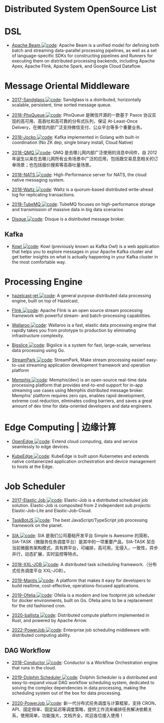 # Distributed System OpenSource List

# DSL

- [Apache Beam ![code](https://martrix-usa.oss-accelerate.aliyuncs.com/logo/code.svg)](https://github.com/apache/beam): Apache Beam is a unified model for defining both batch and streaming data-parallel processing pipelines, as well as a set of language-specific SDKs for constructing pipelines and Runners for executing them on distributed processing backends, including Apache Apex, Apache Flink, Apache Spark, and Google Cloud Dataflow.

# Message Oriental Middleware

- [2017-Sandglass ![code](https://martrix-usa.oss-accelerate.aliyuncs.com/logo/code.svg)](https://github.com/celrenheit/sandglass): Sandglass is a distributed, horizontally scalable, persistent, time sorted message queue.

- [2018-PhxQueue ![code](https://martrix-usa.oss-accelerate.aliyuncs.com/logo/code.svg)](https://github.com/Tencent/phxqueue): PhxQueue 是微信开源的一款基于 Paxos 协议实现的高可用、高吞吐和高可靠的分布式队列，保证 At-Least-Once Delivery，在微信内部广泛支持微信支付、公众平台等多个重要业务。

- [2018-Jocko ![code](https://martrix-usa.oss-accelerate.aliyuncs.com/logo/code.svg)](https://github.com/travisjeffery/jocko): Kafka implemented in Golang with built-in coordination (No ZK dep, single binary install, Cloud Native)

- [2018-QMQ ![code](https://martrix-usa.oss-accelerate.aliyuncs.com/logo/code.svg)](https://github.com/qunarcorp/qmq): QMQ 是去哪儿网内部广泛使用的消息中间件，自 2012 年诞生以来在去哪儿网所有业务场景中广泛的应用，包括跟交易息息相关的订单场景；也包括报价搜索等高吞吐量场景。

- [2018-NATS ![code](https://martrix-usa.oss-accelerate.aliyuncs.com/logo/code.svg)](https://github.com/nats-io/nats-server): High-Performance server for NATS, the cloud native messaging system.

- [2018-Waltz ![code](https://martrix-usa.oss-accelerate.aliyuncs.com/logo/code.svg)](https://github.com/wepay/waltz): Waltz is a quorum-based distributed write-ahead log for replicating transactions.

- [2018-TubeMQ ![code](https://martrix-usa.oss-accelerate.aliyuncs.com/logo/code.svg)](https://github.com/Tencent/TubeMQ): TubeMQ focuses on high-performance storage and transmission of massive data in big data scenarios

- [Disque ![code](https://martrix-usa.oss-accelerate.aliyuncs.com/logo/code.svg)](https://github.com/antirez/disque): Disque is a distributed message broker.

## Kafka

- [Kowl ![code](https://martrix-usa.oss-accelerate.aliyuncs.com/logo/code.svg)](https://github.com/cloudhut/kowl): Kowl (previously known as Kafka Owl) is a web application that helps you to explore messages in your Apache Kafka cluster and get better insights on what is actually happening in your Kafka cluster in the most comfortable way.

# Processing Engine

- [hazelcast-jet ![code](https://martrix-usa.oss-accelerate.aliyuncs.com/logo/code.svg)](https://github.com/hazelcast/hazelcast-jet): A general purpose distributed data processing engine, built on top of Hazelcast.

- [Flink ![code](https://martrix-usa.oss-accelerate.aliyuncs.com/logo/code.svg)](https://github.com/apache/flink): Apache Flink is an open source stream processing framework with powerful stream- and batch-processing capabilities.

- [Wallaroo ![code](https://martrix-usa.oss-accelerate.aliyuncs.com/logo/code.svg)](https://github.com/wallaroolabs/wallaroo): Wallaroo is a fast, elastic data processing engine that rapidly takes you from prototype to production by eliminating infrastructure complexity.

- [Bigslice ![code](https://martrix-usa.oss-accelerate.aliyuncs.com/logo/code.svg)](https://bigslice.io): Bigslice is a system for fast, large-scale, serverless data processing using Go.

- [StreamPark ![code](https://martrix-usa.oss-accelerate.aliyuncs.com/logo/code.svg)](https://github.com/apache/incubator-streampark): StreamPark, Make stream processing easier! easy-to-use streaming application development framework and operation platform

- [Memphis ![code](https://martrix-usa.oss-accelerate.aliyuncs.com/logo/code.svg)](https://github.com/memphisdev): Memphis{dev} is an open-source real-time data processing platform that provides end-to-end support for in-app streaming use cases using Memphis distributed message broker. Memphis' platform requires zero ops, enables rapid development, extreme cost reduction, eliminates coding barriers, and saves a great amount of dev time for data-oriented developers and data engineers.

# Edge Computing | 边缘计算

- [OpenEdge ![code](https://martrix-usa.oss-accelerate.aliyuncs.com/logo/code.svg)](https://github.com/baidu/openedge): Extend cloud computing, data and service seamlessly to edge devices.

- [KubeEdge ![code](https://martrix-usa.oss-accelerate.aliyuncs.com/logo/code.svg)](https://github.com/kubeedge/kubeedge): KubeEdge is built upon Kubernetes and extends native containerized application orchestration and device management to hosts at the Edge.

# Job Scheduler

- [2017-Elastic Job ![code](https://martrix-usa.oss-accelerate.aliyuncs.com/logo/code.svg)](https://github.com/elasticjob/elastic-job-lite): Elastic-Job is a distributed scheduled job solution. Elastic-Job is composited from 2 independent sub projects: Elastic-Job-Lite and Elastic-Job-Cloud.

- [TaskBotJS ![code](https://martrix-usa.oss-accelerate.aliyuncs.com/logo/code.svg)](https://github.com/eropple/taskbotjs): The best JavaScript/TypeScript job processing framework on the planet.

- [SIA ![code](https://martrix-usa.oss-accelerate.aliyuncs.com/logo/code.svg)](https://github.com/siaorg/sia-task): SIA 是我们公司基础开发平台 Simple is Awesome 的简称，SIA-TASK（微服务任务调度平台）是其中的一项重要产品，SIA-TASK 契合当前微服务架构模式，具有跨平台，可编排，高可用，无侵入，一致性，异步并行，动态扩展，实时监控等特点。

- [2018-XXL-JOB ![code](https://martrix-usa.oss-accelerate.aliyuncs.com/logo/code.svg)](https://github.com/xuxueli/xxl-job/): A distributed task scheduling framework.（分布式任务调度平台 XXL-JOB）。

- [2019-Mantis ![code](https://martrix-usa.oss-accelerate.aliyuncs.com/logo/code.svg)](https://github.com/netflix/mantis/): A platform that makes it easy for developers to build realtime, cost-effective, operations-focused applications.

- [2019-Ofelia ![code](https://martrix-usa.oss-accelerate.aliyuncs.com/logo/code.svg)](https://github.com/mcuadros/ofelia): Ofelia is a modern and low footprint job scheduler for docker environments, built on Go. Ofelia aims to be a replacement for the old fashioned cron.

- [2020-ballista ![code](https://martrix-usa.oss-accelerate.aliyuncs.com/logo/code.svg)](https://github.com/ballista-compute/ballista): Distributed compute platform implemented in Rust, and powered by Apache Arrow.

- [2022-PowerJob ![code](https://martrix-usa.oss-accelerate.aliyuncs.com/logo/code.svg)](https://github.com/PowerJob/PowerJob): Enterprise job scheduling middleware with distributed computing ability.

## DAG Workflow

- [2018-Conductor ![code](https://martrix-usa.oss-accelerate.aliyuncs.com/logo/code.svg)](https://netflix.github.io/conductor/): Conductor is a Workflow Orchestration engine that runs in the cloud.

- [2019-Dolphin Scheduler ![code](https://martrix-usa.oss-accelerate.aliyuncs.com/logo/code.svg)](https://github.com/apache/incubator-dolphinscheduler): Dolphin Scheduler is a distributed and easy-to-expand visual DAG workflow scheduling system, dedicated to solving the complex dependencies in data processing, making the scheduling system out of the box for data processing.

- [2020-PowerJob ![code](https://martrix-usa.oss-accelerate.aliyuncs.com/logo/code.svg)](https://github.com/KFCFans/PowerJob): 新一代分布式任务调度与计算框架，支持 CRON、API、固定频率、固定延迟等调度策略，提供工作流来编排任务解决依赖关系，使用简单，功能强大，文档齐全，欢迎各位接入使用！

